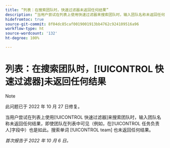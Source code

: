 ```yaml
---
title: “列表：在搜索团队时，快速过滤器未返回任何结果”
description: “当用户尝试在列表上使用快速过滤器来搜索团队时，输入团队名称未返回任何结果，即使团队在列表中可见（例如，在‘任务负责人’字段中）也是如此。搜索单词‘team’也未返回任何结果。”
hidefromtoc: true
source-git-commit: 8f04dc85caf0019001913bb4762c924109516a96
workflow-type: ht
source-wordcount: '132'
ht-degree: 100%

---
```



# 列表：在搜索团队时，[!UICONTROL 快速过滤器]未返回任何结果

>[!NOTE]
>
>此问题已于 2022 年 10 月 27 日修复。

当用户尝试在列表上使用[!UICONTROL 快速过滤器]来搜索团队时，输入团队名称未返回任何结果，即使团队在列表中可见（例如，在[!UICONTROL 任务负责人]字段中）也是如此。搜索单词 [!UICONTROL team] 也未返回任何结果。

_首次报告于 2022 年 10 月 6 日。_

